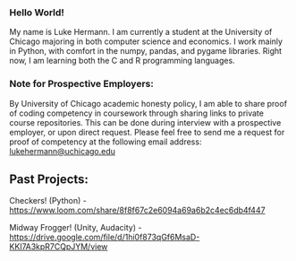 ### Hello World!

My name is Luke Hermann. I am currently a student at the University of Chicago majoring in both computer science and economics. I work mainly in Python, with comfort in the numpy, pandas, and pygame libraries. Right now, I am learning both the C and R programming languages.

### Note for Prospective Employers:
By University of Chicago academic honesty policy, I am able to share proof of coding competency in coursework through sharing links to private course repositories. This can be done during interview with a prospective employer, or upon direct request. Please feel free to send me a request for proof of competency at the following email address: lukehermann@uchicago.edu

## Past Projects:
Checkers! (Python) - https://www.loom.com/share/8f8f67c2e6094a69a6b2c4ec6db4f447

Midway Frogger! (Unity, Audacity) - https://drive.google.com/file/d/1hi0f873qGf6MsaD-KKI7A3kpR7CQpJYM/view

